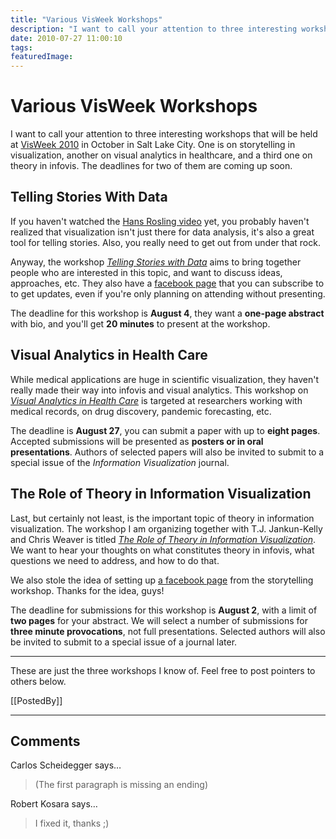 ```yaml
---
title: "Various VisWeek Workshops"
description: "I want to call your attention to three interesting workshops that will be held at VisWeek 2010 in October in Salt Lake City. One is on storytelling in visualization, another on visual analytics in healthcare, and a third one on theory in infovis. The deadlines for two of them are coming up soon."
date: 2010-07-27 11:00:10
tags: 
featuredImage: 
---
```


# Various VisWeek Workshops

I want to call your attention to three interesting workshops that will be held at <a href="http://vis.computer.org/VisWeek2010/">VisWeek 2010</a> in October in Salt Lake City. One is on storytelling in visualization, another on visual analytics in healthcare, and a third one on theory in infovis. The deadlines for two of them are coming up soon.

## Telling Stories With Data

If you haven't watched the <a href="http://www.ted.com/index.php/talks/hans_rosling_shows_the_best_stats_you_ve_ever_seen.html">Hans Rosling video</a> yet, you probably haven't realized that visualization isn't just there for data analysis, it's also a great tool for telling stories. Also, you really need to get out from under that rock.

Anyway, the workshop <em><a href="http://thevcl.com/storytelling/">Telling Stories with Data</a></em> aims to bring together people who are interested in this topic, and want to discuss ideas, approaches, etc. They also have a <a href="http://www.facebook.com/pages/Telling-Stories-with-Data-A-VisWeek-2010-workshop/137941022892330">facebook page</a> that you can subscribe to to get updates, even if you're only planning on attending without presenting.

The deadline for this workshop is <strong>August 4</strong>, they want a <strong>one-page abstract</strong> with bio, and you'll get <strong>20 minutes</strong> to present at the workshop.

## Visual Analytics in Health Care

While medical applications are huge in scientific visualization, they haven't really made their way into infovis and visual analytics. This workshop on <em><a href="http://research.ihost.com/vahc2010/">Visual Analytics in Health Care</a></em> is targeted at researchers working with medical records, on drug discovery, pandemic forecasting, etc.

The deadline is <strong>August 27</strong>, you can submit a paper with up to <strong>eight pages</strong>. Accepted submissions will be presented as <strong>posters or in oral presentations</strong>. Authors of selected papers will also be invited to submit to a special issue of the <em>Information Visualization</em> journal.

## The Role of Theory in Information Visualization

Last, but certainly not least, is the important topic of theory in information visualization. The workshop I am organizing together with T.J. Jankun-Kelly and Chris Weaver is titled <a href="/infovis-theory-workshop"><em>The Role of Theory in Information Visualization</em></a>. We want to hear your thoughts on what constitutes theory in infovis, what questions we need to address, and how to do that.

We also stole the idea of setting up <a href="http://www.facebook.com/pages/VisWeek-2010-Workshop-The-Role-of-Theory-in-Information-Visualization/120203618025408">a facebook page</a> from the storytelling workshop. Thanks for the idea, guys!

The deadline for submissions for this workshop is <strong>August 2</strong>, with a limit of <strong>two pages</strong> for your abstract. We will select a number of submissions for <strong>three minute provocations</strong>, not full presentations. Selected authors will also be invited to submit to a special issue of a journal later.

<hr />

These are just the three workshops I know of. Feel free to post pointers to others below.

[[PostedBy]]

<aside class="comments">

---
## Comments

Carlos Scheidegger says…
>	(The first paragraph is missing an ending)

Robert Kosara says…
>	I fixed it, thanks ;)

</aside>

